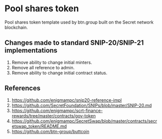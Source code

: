 # Pool shares token 

Pool shares token template used by btn.group built on the Secret network blockchain.

## Changes made to standard SNIP-20/SNIP-21 implementations

1. Remove ability to change initial minters.
2. Remove all reference to admin.
3. Remove ability to change initial contract status.

## References

1. https://github.com/enigmampc/snip20-reference-impl
2. https://github.com/SecretFoundation/SNIPs/blob/master/SNIP-20.md
3. https://github.com/enigmampc/scrt-finance-rewards/tree/master/contracts/gov-token
4. https://github.com/enigmampc/SecretSwap/blob/master/contracts/secretswap_token/README.md
5. https://github.com/btn-group/buttcoin